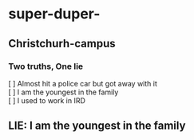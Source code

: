 # super-duper-

## Christchurh-campus

### Two truths, One lie


[ ] Almost hit a police car but got away with it
<br>[ ] I am the youngest in the family
<br>[ ] I used to work in IRD


<h2> LIE: I am the youngest in the family <h2>
